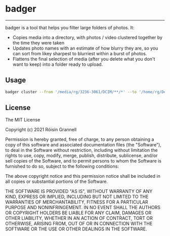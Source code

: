 
# badger
---

badger is a tool that helps you filter large folders of photos. It:

- Copies media into a directory, with photos / video clustered together by the time they were taken
- Updates photo names with an estimate of how blurry they are, so you can sort from likey sharpest to blurriest within a burst of photos.
- Flattens the final selection of media (after you delete what you don't want to keep) into a folder ready to upload.

## Usage

```bash
badger cluster --from '/media/rg/3236-3061/DCIM/**/*' --to '/home/rg/Desktop/resources' --max-seconds-diff 4
```

## License

The MIT License

Copyright (c) 2021 Róisín Grannell

Permission is hereby granted, free of charge, to any person obtaining a copy of this software and associated documentation files (the "Software"), to deal in the Software without restriction, including without limitation the rights to use, copy, modify, merge, publish, distribute, sublicense, and/or sell copies of the Software, and to permit persons to whom the Software is furnished to do so, subject to the following conditions:

The above copyright notice and this permission notice shall be included in all copies or substantial portions of the Software.

THE SOFTWARE IS PROVIDED "AS IS", WITHOUT WARRANTY OF ANY KIND, EXPRESS OR IMPLIED, INCLUDING BUT NOT LIMITED TO THE WARRANTIES OF MERCHANTABILITY, FITNESS FOR A PARTICULAR PURPOSE AND NONINFRINGEMENT. IN NO EVENT SHALL THE AUTHORS OR COPYRIGHT HOLDERS BE LIABLE FOR ANY CLAIM, DAMAGES OR OTHER LIABILITY, WHETHER IN AN ACTION OF CONTRACT, TORT OR OTHERWISE, ARISING FROM, OUT OF OR IN CONNECTION WITH THE SOFTWARE OR THE USE OR OTHER DEALINGS IN THE SOFTWARE.
